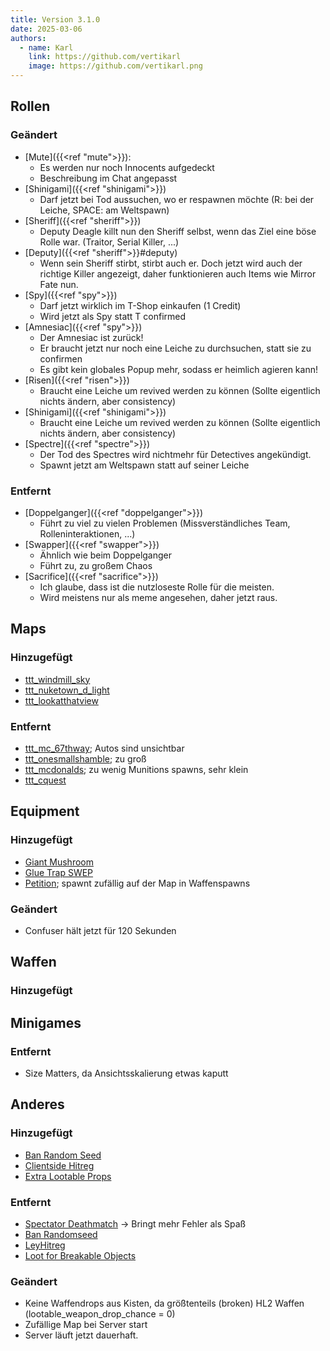 ```yaml
---
title: Version 3.1.0
date: 2025-03-06
authors:
  - name: Karl
    link: https://github.com/vertikarl
    image: https://github.com/vertikarl.png
---
```


<!--more-->

## Rollen

### Geändert

- [Mute]({{<ref "mute">}}):
  - Es werden nur noch Innocents aufgedeckt
  - Beschreibung im Chat angepasst
- [Shinigami]({{<ref "shinigami">}})
  - Darf jetzt bei Tod aussuchen, wo er respawnen möchte (R: bei der Leiche, SPACE: am Weltspawn)
- [Sheriff]({{<ref "sheriff">}})
  - Deputy Deagle killt nun den Sheriff selbst, wenn das Ziel eine böse Rolle war. (Traitor, Serial Killer, ...)
- [Deputy]({{<ref "sheriff">}}#deputy)
  - Wenn sein Sheriff stirbt, stirbt auch er. Doch jetzt wird auch der richtige Killer angezeigt, daher funktionieren auch Items wie Mirror Fate nun.
- [Spy]({{<ref "spy">}})
  - Darf jetzt wirklich im T-Shop einkaufen (1 Credit)
  - Wird jetzt als Spy statt T confirmed
- [Amnesiac]({{<ref "spy">}})
  - Der Amnesiac ist zurück!
  - Er braucht jetzt nur noch eine Leiche zu durchsuchen, statt sie zu confirmen
  - Es gibt kein globales Popup mehr, sodass er heimlich agieren kann!
- [Risen]({{<ref "risen">}})
  - Braucht eine Leiche um revived werden zu können
    (Sollte eigentlich nichts ändern, aber consistency)
- [Shinigami]({{<ref "shinigami">}})
  - Braucht eine Leiche um revived werden zu können
    (Sollte eigentlich nichts ändern, aber consistency)
- [Spectre]({{<ref "spectre">}})
  - Der Tod des Spectres wird nichtmehr für Detectives angekündigt.
  - Spawnt jetzt am Weltspawn statt auf seiner Leiche

### Entfernt

- [Doppelganger]({{<ref "doppelganger">}})
  - Führt zu viel zu vielen Problemen (Missverständliches Team, Rolleninteraktionen, ...)
- [Swapper]({{<ref "swapper">}})
  - Ähnlich wie beim Doppelganger
  - Führt zu, zu großem Chaos
- [Sacrifice]({{<ref "sacrifice">}})
  - Ich glaube, dass ist die nutzloseste Rolle für die meisten.
  - Wird meistens nur als meme angesehen, daher jetzt raus.

## Maps

### Hinzugefügt

- [ttt_windmill_sky](https://steamcommunity.com/sharedfiles/filedetails/?id=2086515808)
- [ttt_nuketown_d_light](https://steamcommunity.com/sharedfiles/filedetails/?id=1252683895)
- [ttt_lookatthatview](https://steamcommunity.com/sharedfiles/filedetails/?id=505696414)

### Entfernt

- [ttt_mc_67thway](https://steamcommunity.com/sharedfiles/filedetails/?id=820510691); Autos sind unsichtbar
- [ttt_onesmallshamble](https://steamcommunity.com/sharedfiles/filedetails/?id=104797349); zu groß
- [ttt_mcdonalds](https://steamcommunity.com/sharedfiles/filedetails/?id=264839450); zu wenig Munitions spawns, sehr klein
- [ttt_cquest](https://steamcommunity.com/sharedfiles/filedetails/?id=403716183)

## Equipment

### Hinzugefügt

- [Giant Mushroom](https://steamcommunity.com/sharedfiles/filedetails/?id=2813468706)
- [Glue Trap SWEP](https://steamcommunity.com/sharedfiles/filedetails/?id=3021464449)
- [Petition](https://steamcommunity.com/sharedfiles/filedetails/?id=1947794080); spawnt zufällig auf der Map in Waffenspawns

### Geändert

- Confuser hält jetzt für 120 Sekunden

## Waffen

### Hinzugefügt

## Minigames

### Entfernt

- Size Matters, da Ansichtsskalierung etwas kaputt

## Anderes

### Hinzugefügt

- [Ban Random Seed](https://steamcommunity.com/sharedfiles/filedetails/?id=3031669647)
- [Clientside Hitreg](https://steamcommunity.com/sharedfiles/filedetails/?id=2977785840)
- [Extra Lootable Props](https://steamcommunity.com/sharedfiles/filedetails/?id=3014777152)

### Entfernt

- [Spectator Deathmatch](https://steamcommunity.com/sharedfiles/filedetails/?id=1997666028) → Bringt mehr Fehler als Spaß
- [Ban Randomseed](https://steamcommunity.com/sharedfiles/filedetails/?id=2146015503)
- [LeyHitreg](https://steamcommunity.com/sharedfiles/filedetails/?id=3421440369)
- [Loot for Breakable Objects](https://steamcommunity.com/sharedfiles/filedetails/?id=3379830263)

### Geändert

- Keine Waffendrops aus Kisten, da größtenteils (broken) HL2 Waffen (lootable_weapon_drop_chance = 0)
- Zufällige Map bei Server start
- Server läuft jetzt dauerhaft.

<style>
    .sidebar-container {
        display: none;
    }
</style>
